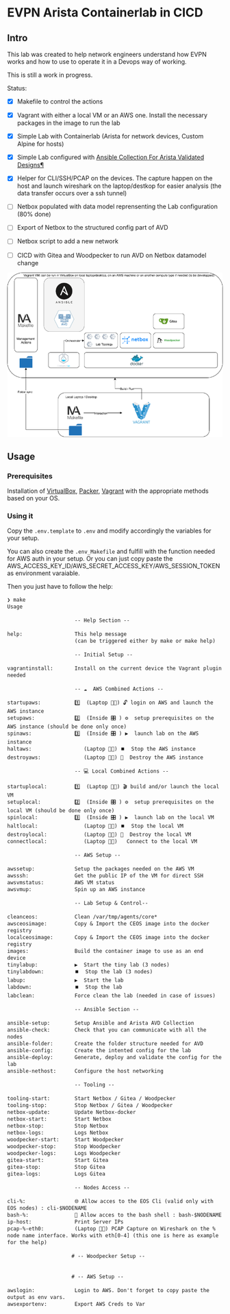 # EVPN Arista Containerlab in CICD



## Intro

This lab was created to help network engineers understand how EVPN works and how to use to operate it in a Devops way of working.

This is still a work in progress.

Status:

- [x] Makefile to control the actions
- [x] Vagrant with either a local VM or an AWS one. Install the necessary packages in the image to run the lab
- [x] Simple Lab with Containerlab (Arista for network devices, Custom Alpine for hosts)
- [x] Simple Lab configured with [Ansible Collection For Arista Validated Designs]()[¶](https://avd.sh/en/latest/#ansible-collection-for-arista-validated-designs)
- [x] Helper for CLI/SSH/PCAP on the devices. The capture happen on the host and launch wireshark on the laptop/destkop for easier analysis (the data transfer occurs over a ssh tunnel)
- [ ] Netbox populated with data model reprensenting the Lab configuration (80% done)
- [ ] Export of Netbox to the structured config part of AVD
- [ ] Netbox script to add a new network
- [ ] CICD with Gitea and Woodpecker to run AVD on Netbox datamodel change



![overview](docs/overview.png)![]()



## Usage

###  Prerequisites

Installation of [VirtualBox](https://www.virtualbox.org/wiki/Downloads), [Packer](https://www.packer.io/downloads), [Vagrant](https://www.vagrantup.com/downloads)  with the appropriate methods based on your OS.

### Using it

Copy the `.env.template` to `.env` and modify accordingly the variables for your setup.

You can also create the `.env_Makefile` and fulfill with the function needed for AWS auth in your setup. Or you can just copy paste the AWS_ACCESS_KEY_ID/AWS_SECRET_ACCESS_KEY/AWS_SESSION_TOKEN as environment varaiable.

Then you just have to follow the help:

```
❯ make                                                                                                                                                                       
Usage

                      -- Help Section --

help:                 This help message
                      (can be triggered either by make or make help)

                      -- Initial Setup --

vagrantinstall:       Install on the current device the Vagrant plugin needed

                      -- ☁️  AWS Combined Actions --

startupaws:           1️⃣️  (Laptop 👨‍💻) 🔓 login on AWS and launch the AWS instance
setupaws:             2️⃣️  (Inside 🎛 ) ⚙️  setup prerequisites on the AWS instance (should be done only once)
spinaws:              3️⃣️  (Inside 🎛 ) ▶️  launch lab on the AWS instance
haltaws:                 (Laptop 👨‍💻) ⏹️  Stop the AWS instance
destroyaws:              (Laptop 👨‍💻) 🧨  Destroy the AWS instance

                      -- 💻️ Local Combined Actions --

startuplocal:         1️⃣️  (Laptop 👨‍💻) 🎬 build and/or launch the local VM
setuplocal:           2️⃣️  (Inside 🎛 ) ⚙️  setup prerequisites on the local VM (should be done only once)
spinlocal:            3️⃣️  (Inside 🎛 ) ▶️  launch lab on the local VM
haltlocal:               (Laptop 👨‍💻) ⏹️  Stop the local VM
destroylocal:            (Laptop 👨‍💻) 🧨  Destroy the local VM
connectlocal:            (Laptop 👨‍💻)   Connect to the local VM

                      -- AWS Setup --

awssetup:             Setup the packages needed on the AWS VM
awsssh:               Get the public IP of the VM for direct SSH
awsvmstatus:          AWS VM status
awsvmup:              Spin up an AWS instance

                      -- Lab Setup & Control--

cleanceos:            Clean /var/tmp/agents/core*
awsceosimage:         Copy & Import the CEOS image into the docker registry
localceosimage:       Copy & Import the CEOS image into the docker registry
images:               Build the container image to use as an end device
tinylabup:            ▶️  Start the tiny lab (3 nodes)
tinylabdown:          ⏹️  Stop the lab (3 nodes)
labup:                ▶️  Start the lab
labdown:              ⏹️  Stop the lab
labclean:             Force clean the lab (needed in case of issues)

                      -- Ansible Section --

ansible-setup:        Setup Ansible and Arista AVD Collection
ansible-check:        Check that you can communicate with all the nodes
ansible-folder:       Create the folder structure needed for AVD
ansible-config:       Create the intented config for the lab
ansible-deploy:       Generate, deploy and validate the config for the lab
ansible-nethost:      Configure the host networking

                      -- Tooling --

tooling-start:        Start Netbox / Gitea / Woodpecker
tooling-stop:         Stop Netbox / Gitea / Woodpecker
netbox-update:        Update Netbox-docker
netbox-start:         Start Netbox
netbox-stop:          Stop Netbox
netbox-logs:          Logs Netbox
woodpecker-start:     Start Woodpecker
woodpecker-stop:      Stop Woodpecker
woodpecker-logs:      Logs Woodpecker
gitea-start:          Start Gitea
gitea-stop:           Stop Gitea
gitea-logs:           Logs Gitea

                      -- Nodes Access --

cli-%:                🌐 Allow acces to the EOS Cli (valid only with EOS nodes) : cli-$NODENAME
bash-%:               🔗 Allow acces to the bash shell : bash-$NODENAME
ip-host:              Print Server IPs
pcap-%-eth0:          (Laptop 👨‍💻) PCAP Capture on Wireshark on the % node name interface. Works with eth[0-4] (this one is here as example for the help)

                     # -- Woodpecker Setup --


                     # -- AWS Setup --

awslogin:             Login to AWS. Don't forget to copy paste the output as env vars.
awsexportenv:         Export AWS Creds to Var
```

